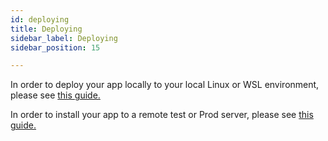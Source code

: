```yaml
---
id: deploying
title: Deploying
sidebar_label: Deploying
sidebar_position: 15

---
```

In order to deploy your app locally to your local Linux or WSL environment, please see [this guide.](/platform-tooling/deployment/)

In order to install your app to a remote test or Prod server, please see [this guide.](/getting-started/get-ready-to-develop/manual-installation/)
